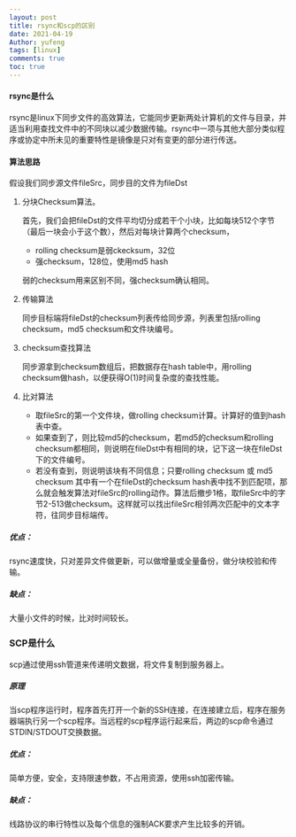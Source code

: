```yaml
---
layout: post
title: rsync和scp的区别
date: 2021-04-19
Author: yufeng 
tags: [linux]
comments: true
toc: true
---
```


#### rsync是什么

rsync是linux下同步文件的高效算法，它能同步更新两处计算机的文件与目录，并适当利用查找文件中的不同块以减少数据传输。rsync中一项与其他大部分类似程序或协定中所未见的重要特性是镜像是只对有变更的部分进行传送。

#### 算法思路

假设我们同步源文件fileSrc，同步目的文件为fileDst

1. 分块Checksum算法。

   首先，我们会把fileDst的文件平均切分成若干个小块，比如每块512个字节（最后一块会小于这个数），然后对每块计算两个checksum，

   * rolling checksum是弱ckecksum，32位
   * 强checksum，128位，使用md5 hash

   弱的checksum用来区别不同，强checksum确认相同。

2. 传输算法

   同步目标端将fileDst的checksum列表传给同步源，列表里包括rolling checksum，md5 checksum和文件块编号。

3. checksum查找算法

   同步源拿到checksum数组后，把数据存在hash table中，用rolling checksum做hash，以便获得O(1)时间复杂度的查找性能。

4. 比对算法

   * 取fileSrc的第一个文件块，做rolling checksum计算。计算好的值到hash表中查。
   * 如果查到了，则比较md5的checksum，若md5的checksum和rolling checksum都相同，则说明在fileDst中有相同的块，记下这一块在fileDst下的文件编号。
   * 若没有查到，则说明该块有不同信息；只要rolling checksum 或 md5 checksum 其中有一个在fileDst的checksum hash表中找不到匹配项，那么就会触发算法对fileSrc的rolling动作。算法后撤步1格，取fileSrc中的字节2-513做checksum。这样就可以找出fileSrc相邻两次匹配中的文本字符，往同步目标端传。

##### 优点：

rsync速度快，只对差异文件做更新，可以做增量或全量备份，做分块校验和传输。

##### 缺点：

大量小文件的时候，比对时间较长。

### SCP是什么

scp通过使用ssh管道来传递明文数据，将文件复制到服务器上。

##### 原理

当scp程序运行时，程序首先打开一个新的SSH连接，在连接建立后，程序在服务器端执行另一个scp程序。当远程的scp程序运行起来后，两边的scp命令通过STDIN/STDOUT交换数据。

##### 优点：

简单方便，安全，支持限速参数，不占用资源，使用ssh加密传输。

##### 缺点：

线路协议的串行特性以及每个信息的强制ACK要求产生比较多的开销。